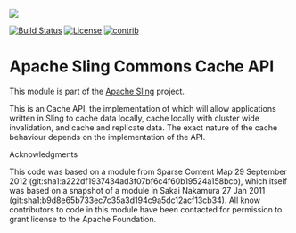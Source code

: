 [<img src="http://sling.apache.org/res/logos/sling.png"/>](http://sling.apache.org)

 [![Build Status](https://builds.apache.org/buildStatus/icon?job=sling-org-apache-sling-commons-cache-api-1.8)](https://builds.apache.org/view/S-Z/view/Sling/job/sling-org-apache-sling-commons-cache-api-1.8) [![License](https://img.shields.io/badge/License-Apache%202.0-blue.svg)](https://www.apache.org/licenses/LICENSE-2.0)&#32;[![contrib](http://sling.apache.org/badges/status-contrib.svg)](https://github.com/apache/sling-aggregator/blob/master/docs/status/contrib.md)

# Apache Sling Commons Cache API

This module is part of the [Apache Sling](https://sling.apache.org) project.

This is an Cache API, the implementation of which will allow applications written in Sling to cache data locally, 
cache locally with cluster wide invalidation, and cache and replicate data. The exact nature of the cache behaviour
depends on the implementation of the API.


Acknowledgments

This code was based on a module from Sparse Content Map 29 September 2012 (git:sha1:a222df1937434ad3f07bf6c4f60b19524a158bcb), which itself was based on a snapshot of a 
module in Sakai Nakamura 27 Jan 2011 (git:sha1:b9d8e65b733ec7c35a3d194c9a5dc12acf13cb34). All know contributors to code in this module have been
contacted for permission to grant license to the Apache Foundation.
